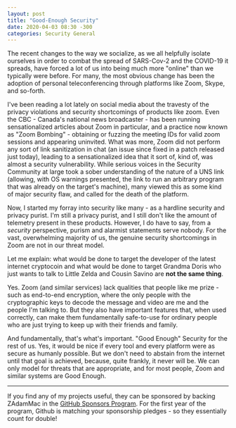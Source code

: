 ```yaml
---
layout: post
title: "Good-Enough Security"
date: 2020-04-03 08:30 -300
categories: Security General
---
```


The recent changes to the way we socialize, as we all helpfully isolate ourselves in order to combat the spread of SARS-Cov-2 and the COVID-19 it spreads, have forced a lot of us into being much more "online" than we typically were before. For many, the most obvious change has been the adoption of personal teleconferencing through platforms like Zoom, Skype, and so-forth.

I've been reading a lot lately on social media about the travesty of the privacy violations and security shortcomings of products like zoom. Even the CBC - Canada's national news broadcaster - has been running sensationalized articles about Zoom in particular, and a practice now known as "Zoom Bombing" - obtaining or fuzzing the meeting IDs for valid zoom sessions and appearing uninvited. What was more, Zoom did not perform any sort of link sanitization in chat (an issue since fixed in a patch released just today), leading to a sensationalized idea that it sort of, kind of, was almost a security vulnerability. While serious voices in the Security Community at large took a sober understanding of the nature of a UNS link (allowing, with OS warnings presented, the link to run an arbitrary program that was already on the target's machine), many viewed this as some kind of major security flaw, and called for the death of the platform.

Now, I started my forray into security like many - as a hardline security and privacy purist. I'm still a privacy purist, and I still don't like the amount of telemetry present in these products. However, I do have to say, from a *security* perspective, purism and alarmist statements serve nobody. For the vast, overwhelming majority of us, the genuine security shortcomings in Zoom are not in our threat model.

Let me explain: what would be done to target the developer of the latest internet cryptocoin and what would be done to target Grandma Doris who just wants to talk to Little Zelda and Cousin Savino are **not the same thing**.

Yes. Zoom (and similar services) lack qualities that people like me prize - such as end-to-end encryption, where the only people with the cryptographic keys to decode the message and video are me and the people I'm talking to. But they also have important features that, when used correctly, can make them fundamentally safe-to-use for ordinary people who are just trying to keep up with their friends and family.

And fundamentally, that's what's important. "Good Enough" Security for the rest of us. Yes, it  would be nice if every tool and every platform were as secure as humanly possible. But we don't need to abstain from the internet until that goal is achieved, because, quite frankly, it never will be. We can only model for threats that are appropriate, and for most people, Zoom and similar systems are Good Enough.

---
If you find any of my projects useful, they can be sponsored by backing ZAdamMac in the [GitHub Sponsors Program](https://github.com/sponsors/ZAdamMac). For the first year of the program, Github is matching your sponsorship pledges - so they essentially count for double!